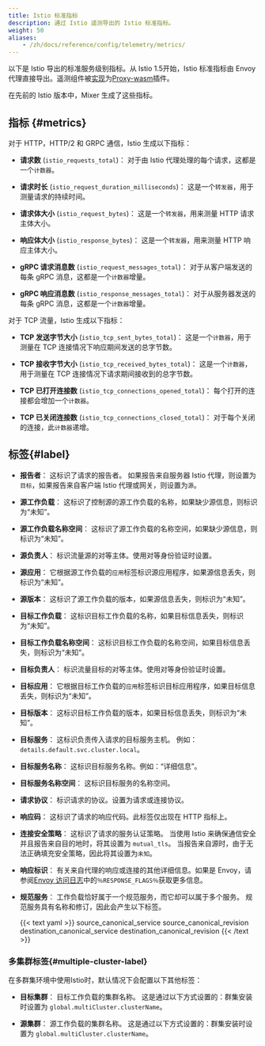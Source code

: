```yaml
---
title: Istio 标准指标
description: 通过 Istio 遥测导出的 Istio 标准指标。
weight: 50
aliases:
    - /zh/docs/reference/config/telemetry/metrics/
---
```


以下是 Istio 导出的标准服务级别指标。从 Istio 1.5开始，Istio 标准指标由 Envoy 代理直接导出。遥测组件被[实现](https://github.com/istio/proxy/tree/master/extensions/stats)为[Proxy-wasm](https://github.com/proxy-wasm/spec)插件。

在先前的 Istio 版本中，Mixer 生成了这些指标。

## 指标 {#metrics}

对于 HTTP，HTTP/2 和 GRPC 通信，Istio 生成以下指标：

*   **请求数** (`istio_requests_total`)： 对于由 Istio 代理处理的每个请求，这都是一个`计数器`。

*   **请求时长** (`istio_request_duration_milliseconds`)： 这是一个`转发器`，用于测量请求的持续时间。

*   **请求体大小** (`istio_request_bytes`)： 这是一个`转发器`，用来测量 HTTP 请求主体大小。

*   **响应体大小** (`istio_response_bytes`)： 这是一个`转发器`，用来测量 HTTP 响应主体大小。

*   **gRPC 请求消息数** (`istio_request_messages_total`)： 对于从客户端发送的每条 gRPC 消息，这都是一个`计数器`增量。

*   **gRPC 响应消息数** (`istio_response_messages_total`)： 对于从服务器发送的每条 gRPC 消息，这都是一个`计数器`增量。

对于 TCP 流量，Istio 生成以下指标：

*   **TCP 发送字节大小** (`istio_tcp_sent_bytes_total`)： 这是一个`计数器`，用于测量在 TCP 连接情况下响应期间发送的总字节数。

*   **TCP 接收字节大小** (`istio_tcp_received_bytes_total`)： 这是一个`计数器`，用于测量在 TCP 连接情况下请求期间接收到的总字节数。

*   **TCP 已打开连接数** (`istio_tcp_connections_opened_total`)： 每个打开的连接都会增加一个`计数器`。

*   **TCP 已关闭连接数** (`istio_tcp_connections_closed_total`)： 对于每个关闭的连接，此`计数器`递增。

## 标签{#label}

*   **报告者**： 这标识了请求的报告者。 如果报告来自服务器 Istio 代理，则设置为`目标`，如果报告来自客户端 Istio 代理或网关，则设置为`源`。

*   **源工作负载**： 这标识了控制源的源工作负载的名称，如果缺少源信息，则标识为“未知”。

*   **源工作负载名称空间**： 这标识了源工作负载的名称空间，如果缺少源信息，则标识为“未知”。

*   **源负责人**： 标识流量源的对等主体。使用对等身份验证时设置。

*   **源应用**： 它根据源工作负载的`应用`标签标识源应用程序，如果源信息丢失，则标识为“未知”。

*   **源版本**： 这标识了源工作负载的版本，如果源信息丢失，则标识为“未知”。

*   **目标工作负载**： 这标识目标工作负载的名称，如果目标信息丢失，则标识为“未知”。

*   **目标工作负载名称空间**： 这标识目标工作负载的名称空间，如果目标信息丢失，则标识为“未知”。

*   **目标负责人**： 标识流量目标的对等主体。使用对等身份验证时设置。

*   **目标应用**： 它根据目标工作负载的`应用`标签标识目标应用程序，如果目标信息丢失，则标识为“未知”。

*   **目标版本**： 这标识目标工作负载的版本，如果目标信息丢失，则标识为“未知”。

*   **目标服务**： 这标识负责传入请求的目标服务主机。 例如：`details.default.svc.cluster.local`。

*   **目标服务名称**： 这标识目标服务名称。例如：“详细信息”。

*   **目标服务名称空间**： 这标识目标服务的名称空间。

*   **请求协议**： 标识请求的协议。设置为请求或连接协议。

*   **响应码**： 这标识了请求的响应代码。此标签仅出现在 HTTP 指标上。

*   **连接安全策略**： 这标识了请求的服务认证策略。 当使用 Istio 来确保通信安全并且报告来自目的地时，将其设置为 `mutual_tls`。 当报告来自源时，由于无法正确填充安全策略，因此将其设置为`未知`。

*   **响应标识**： 有关来自代理的响应或连接的其他详细信息。如果是 Envoy，请参阅[Envoy 访问日志](https://www.envoyproxy.io/docs/envoy/latest/configuration/observability/access_log/usage#config-access-log-format-response-flags)中的`％RESPONSE_FLAGS％`获取更多信息。

*   **规范服务**： 工作负载恰好属于一个规范服务，而它却可以属于多个服务。 规范服务具有名称和修订，因此会产生以下标签。

    {{< text yaml >}}
    source_canonical_service
    source_canonical_revision
    destination_canonical_service
    destination_canonical_revision
    {{< /text >}}

### 多集群标签{#multiple-cluster-label}

在多群集环境中使用Istio时，默认情况下会配置以下其他标签：

*   **目标集群**： 目标工作负载的集群名称。 这是通过以下方式设置的：群集安装时设置为 `global.multiCluster.clusterName`。

*   **源集群**： 源工作负载的集群名称。 这是通过以下方式设置的：群集安装时设置为 `global.multiCluster.clusterName`。
